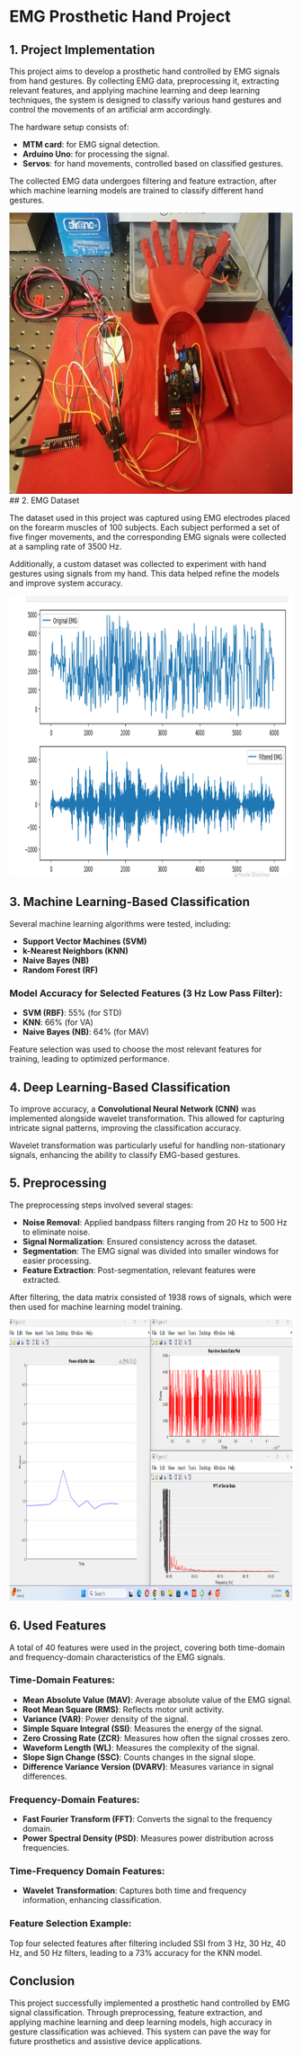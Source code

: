 # EMG Prosthetic Hand Project

## 1. Project Implementation

This project aims to develop a prosthetic hand controlled by EMG signals from hand gestures. By collecting EMG data, preprocessing it, extracting relevant features, and applying machine learning and deep learning techniques, the system is designed to classify various hand gestures and control the movements of an artificial arm accordingly. 

The hardware setup consists of:
- **MTM card**: for EMG signal detection.
- **Arduino Uno**: for processing the signal.
- **Servos**: for hand movements, controlled based on classified gestures.

The collected EMG data undergoes filtering and feature extraction, after which machine learning models are trained to classify different hand gestures.

<div align="center">
<img src="https://github.com/Ahmed2793/EMG-Prosthetic-Hand/blob/main/IMG_20240829_170047.jpg" alt="arm" width="540" height="500">
</div>
## 2. EMG Dataset

The dataset used in this project was captured using EMG electrodes placed on the forearm muscles of 100 subjects. Each subject performed a set of five finger movements, and the corresponding EMG signals were collected at a sampling rate of 3500 Hz. 

Additionally, a custom dataset was collected to experiment with hand gestures using signals from my hand. This data helped refine the models and improve system accuracy.

<div align="center">
<img src="https://github.com/Ahmed2793/EMG-Prosthetic-Hand/blob/main/Screenshot%20(633).png" alt="arm" width="540" height="500">
</div>

## 3. Machine Learning-Based Classification

Several machine learning algorithms were tested, including:
- **Support Vector Machines (SVM)**
- **k-Nearest Neighbors (KNN)**
- **Naive Bayes (NB)**
- **Random Forest (RF)**

### Model Accuracy for Selected Features (3 Hz Low Pass Filter):

- **SVM (RBF)**: 55% (for STD)
- **KNN**: 66% (for VA)
- **Naive Bayes (NB)**: 64% (for MAV)

Feature selection was used to choose the most relevant features for training, leading to optimized performance.

## 4. Deep Learning-Based Classification

To improve accuracy, a **Convolutional Neural Network (CNN)** was implemented alongside wavelet transformation. This allowed for capturing intricate signal patterns, improving the classification accuracy.

Wavelet transformation was particularly useful for handling non-stationary signals, enhancing the ability to classify EMG-based gestures.

## 5. Preprocessing

The preprocessing steps involved several stages:
- **Noise Removal**: Applied bandpass filters ranging from 20 Hz to 500 Hz to eliminate noise.
- **Signal Normalization**: Ensured consistency across the dataset.
- **Segmentation**: The EMG signal was divided into smaller windows for easier processing.
- **Feature Extraction**: Post-segmentation, relevant features were extracted.

After filtering, the data matrix consisted of 1938 rows of signals, which were then used for machine learning model training.
<div align="center">
<img src="https://github.com/Ahmed2793/EMG-Prosthetic-Hand/blob/main/Screenshot%202024-08-19%20142326.png" alt="arm" width="540" height="500">
</div>

## 6. Used Features

A total of 40 features were used in the project, covering both time-domain and frequency-domain characteristics of the EMG signals.

### Time-Domain Features:
- **Mean Absolute Value (MAV)**: Average absolute value of the EMG signal.
- **Root Mean Square (RMS)**: Reflects motor unit activity.
- **Variance (VAR)**: Power density of the signal.
- **Simple Square Integral (SSI)**: Measures the energy of the signal.
- **Zero Crossing Rate (ZCR)**: Measures how often the signal crosses zero.
- **Waveform Length (WL)**: Measures the complexity of the signal.
- **Slope Sign Change (SSC)**: Counts changes in the signal slope.
- **Difference Variance Version (DVARV)**: Measures variance in signal differences.

### Frequency-Domain Features:
- **Fast Fourier Transform (FFT)**: Converts the signal to the frequency domain.
- **Power Spectral Density (PSD)**: Measures power distribution across frequencies.

### Time-Frequency Domain Features:
- **Wavelet Transformation**: Captures both time and frequency information, enhancing classification.

### Feature Selection Example:
Top four selected features after filtering included SSI from 3 Hz, 30 Hz, 40 Hz, and 50 Hz filters, leading to a 73% accuracy for the KNN model.

## Conclusion

This project successfully implemented a prosthetic hand controlled by EMG signal classification. Through preprocessing, feature extraction, and applying machine learning and deep learning models, high accuracy in gesture classification was achieved. This system can pave the way for future prosthetics and assistive device applications.

